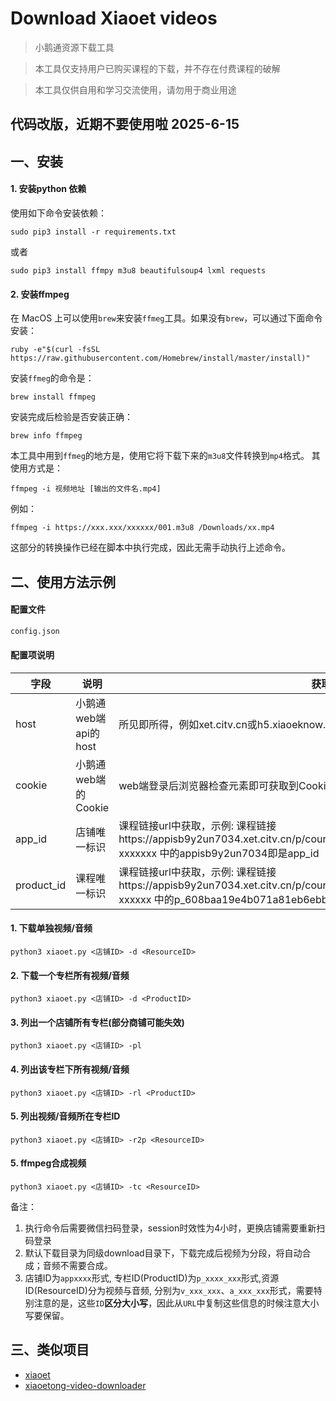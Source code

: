 # Download Xiaoet videos
> 小鹅通资源下载工具

> 本工具仅支持用户已购买课程的下载，并不存在付费课程的破解

> 本工具仅供自用和学习交流使用，请勿用于商业用途


## 代码改版，近期不要使用啦   2025-6-15

## 一、安装

#### 1. 安装python 依赖

使用如下命令安装依赖：
```
sudo pip3 install -r requirements.txt
```
或者

```
sudo pip3 install ffmpy m3u8 beautifulsoup4 lxml requests
```

#### 2. 安装ffmpeg

在 MacOS 上可以使用`brew`来安装`ffmeg`工具。如果没有`brew`，可以通过下面命令安装：
```
ruby -e"$(curl -fsSL https://raw.githubusercontent.com/Homebrew/install/master/install)"
```

安装`ffmeg`的命令是：
```
brew install ffmpeg
```

安装完成后检验是否安装正确：
```
brew info ffmpeg
```

本工具中用到`ffmeg`的地方是，使用它将下载下来的`m3u8`文件转换到`mp4`格式。
其使用方式是：
```
ffmpeg -i 视频地址 [输出的文件名.mp4]
```
例如：
```
ffmpeg -i https://xxx.xxx/xxxxxx/001.m3u8 /Downloads/xx.mp4
```
这部分的转换操作已经在脚本中执行完成，因此无需手动执行上述命令。

## 二、使用方法示例     
#### 配置文件
```bash
config.json
```
#### 配置项说明
| 字段         | 说明              | 获取方式                                                                                                                                              |
|------------|-----------------|---------------------------------------------------------------------------------------------------------------------------------------------------|
| host       | 小鹅通web端api的host | 所见即所得，例如xet.citv.cn或h5.xiaoeknow.com                                                                                                              |
| cookie     | 小鹅通web端的Cookie  | web端登录后浏览器检查元素即可获取到Cookie                                                                                                                         |
| app_id     | 店铺唯一标识          | 课程链接url中获取，示例: 课程链接https://appisb9y2un7034.xet.citv.cn/p/course/column/p_608baa19e4b071a81eb6ebbc?xxxxxxx 中的appisb9y2un7034即是app_id               |
| product_id | 课程唯一标识          | 课程链接url中获取，示例: 课程链接https://appisb9y2un7034.xet.citv.cn/p/course/column/p_608baa19e4b071a81eb6ebbc?xxxxxx 中的p_608baa19e4b071a81eb6ebbc即是product_id |

#### 1. 下载单独视频/音频
```
python3 xiaoet.py <店铺ID> -d <ResourceID>
```
#### 2. 下载一个专栏所有视频/音频
```
python3 xiaoet.py <店铺ID> -d <ProductID>
```
#### 3. 列出一个店铺所有专栏(部分商铺可能失效)
```
python3 xiaoet.py <店铺ID> -pl
```
#### 4. 列出该专栏下所有视频/音频
```
python3 xiaoet.py <店铺ID> -rl <ProductID>
```
#### 5. 列出视频/音频所在专栏ID
```
python3 xiaoet.py <店铺ID> -r2p <ResourceID>
```
#### 5. ffmpeg合成视频
```
python3 xiaoet.py <店铺ID> -tc <ResourceID>
```

备注：
1. 执行命令后需要微信扫码登录，session时效性为4小时，更换店铺需要重新扫码登录
2. 默认下载目录为同级download目录下，下载完成后视频为分段，将自动合成；音频不需要合成。
3. 店铺ID为`appxxxx`形式, 专栏ID(ProductID)为`p_xxxx_xxx`形式,资源ID(ResourceID)分为视频与音频, 分别为`v_xxx_xxx`、`a_xxx_xxx`形式，需要特别注意的是，这些`ID`**区分大小写**，因此从`URL`中复制这些信息的时候注意大小写要保留。

## 三、类似项目

- [xiaoet](https://github.com/Yxnt/xiaoet)
- [xiaoetong-video-downloader](https://github.com/jiji262/xiaoetong-video-downloader)
